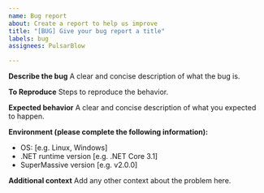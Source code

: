 ```yaml
---
name: Bug report
about: Create a report to help us improve
title: "[BUG] Give your bug report a title"
labels: bug
assignees: PulsarBlow

---
```


**Describe the bug**
A clear and concise description of what the bug is.

**To Reproduce**
Steps to reproduce the behavior.

**Expected behavior**
A clear and concise description of what you expected to happen.

**Environment (please complete the following information):**
 - OS: [e.g. Linux, Windows]
 - .NET runtime version [e.g. .NET Core 3.1]
 - SuperMassive version [e.g. v2.0.0]

**Additional context**
Add any other context about the problem here.
